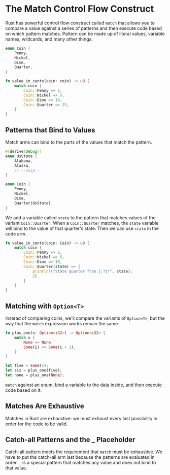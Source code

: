 # The Match Control Flow Construct

Rust has powerful control flow construct called ```match``` that allows you to compare a value against a series of patterns and then execute code based on which pattern matches.
Pattern can be made up of literal values, variable names, wildcards, and many other things.

```rust
enum Coin {
    Penny,
    Nickel,
    Dime,
    Quarter,
}

fn value_in_cents(coin: coin) -> u8 {
    match coin {
        Coin::Penny => 1,
        Coin::Nickel => 5,
        Coin::Dime => 10,
        Coin::Quarter => 25,
    }
}
```

## Patterns that Bind to Values

Match arms can bind to the parts of the values that match the pattern.

```rust
#[derive(Debug)]
enum UsState {
    Alabama,
    Alaska,
    // --snip--
}

enum Coin {
    Penny,
    Nickel,
    Dime,
    Quarter(UsState),
}
```

We add a variable called ```state``` to the pattern that matches values of the variant ```Coin::Quarter```.
When a ```Coin::Quarter``` matches, the ```state``` variable will bind to the value of that quarter's state.
Then we can use ```state``` in the code arm.

```rust
fn value_in_cents(coin: Coin) -> u8 {
    match coin {
        Coin::Penny => 1,
        Coin::Nickel => 5,
        Coin::Dime => 10,
        Coin::Quarter(state) => {
            println!("State quarter from {:?}!", state);
            25
        }
    }
}
```

## Matching with ```Option<T>```

Instead of comparing coins, we'll compare the variants of ```Option<T>```, but the way that the ```match``` expression works remain the same.

```rust
fn plus_one(x: Option<i32>) -> Option<i32> {
    match x {
        None => None,
        Some(i) => Some(i + 1),
    }
}

let five = Some(5);
let six = plus_one(five);
let none = plus_one(None);
```

```match``` against an enum, bind a variable to the data inside, and then execute code based on it.

## Matches Are Exhaustive

Matches in Rust are exhaustive: we must exhaust every last possibility in order for the code to be valid.

## Catch-all Patterns and the _ Placeholder

Catch-all pattern meets the requirement that ```match``` must be exhaustive.
We have to put the catch-all arm last because the patterns are evaluated in order.
```_``` is a special pattern that matches any value and does not bind to that value.
